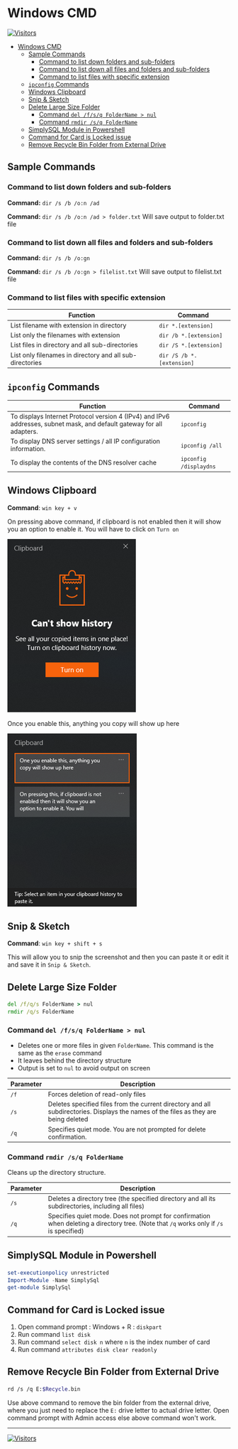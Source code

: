 # Windows CMD

[![Visitors](https://api.visitorbadge.io/api/visitors?path=aasisodiya.general.windows.commands&labelColor=%23ffa500&countColor=%23263759&labelStyle=upper)](https://visitorbadge.io/status?path=aasisodiya.general.windows.commands)

- [Windows CMD](#windows-cmd)
  - [Sample Commands](#sample-commands)
    - [Command to list down folders and sub-folders](#command-to-list-down-folders-and-sub-folders)
    - [Command to list down all files and folders and sub-folders](#command-to-list-down-all-files-and-folders-and-sub-folders)
    - [Command to list files with specific extension](#command-to-list-files-with-specific-extension)
  - [`ipconfig` Commands](#ipconfig-commands)
  - [Windows Clipboard](#windows-clipboard)
  - [Snip \& Sketch](#snip--sketch)
  - [Delete Large Size Folder](#delete-large-size-folder)
    - [Command `del /f/s/q FolderName > nul`](#command-del-fsq-foldername--nul)
    - [Command `rmdir /s/q FolderName`](#command-rmdir-sq-foldername)
  - [SimplySQL Module in Powershell](#simplysql-module-in-powershell)
  - [Command for Card is Locked issue](#command-for-card-is-locked-issue)
  - [Remove Recycle Bin Folder from External Drive](#remove-recycle-bin-folder-from-external-drive)

## Sample Commands

### Command to list down folders and sub-folders

**Command:** `dir /s /b /o:n /ad`

**Command:** `dir /s /b /o:n /ad > folder.txt` Will save output to folder.txt file

### Command to list down all files and folders and sub-folders

**Command:** `dir /s /b /o:gn`

**Command:** `dir /s /b /o:gn > filelist.txt` Will save output to filelist.txt file

### Command to list files with specific extension

| Function                                                 | Command                   |
| -------------------------------------------------------- | ------------------------- |
| List filename with extension in directory                | `dir *.[extension]`       |
| List only the filenames with extension                   | `dir /b *.[extension]`    |
| List files in directory and all sub-directories          | `dir /S *.[extension]`    |
| List only filenames in directory and all sub-directories | `dir /S /b *.[extension]` |

## `ipconfig` Commands

| Function                                                                                                              | Command                |
| --------------------------------------------------------------------------------------------------------------------- | ---------------------- |
| To displays Internet Protocol version 4 (IPv4) and IPv6 addresses, subnet mask, and default gateway for all adapters. | `ipconfig`             |
| To display DNS server settings / all IP configuration information.                                                    | `ipconfig /all`        |
| To display the contents of the DNS resolver cache                                                                     | `ipconfig /displaydns` |

## Windows Clipboard

**Command**: `win key + v`

On pressing above command, if clipboard is not enabled then it will show you an option to enable it. You will have to click on `Turn on`

![Windows Clipboard](./images/clipboard.png)

Once you enable this, anything you copy will show up here

![Windows Clipboard](./images/clipboardon.png)

## Snip & Sketch

**Command**: `win key + shift + s`

This will allow you to snip the screenshot and then you can paste it or edit it and save it in `Snip & Sketch`.

## Delete Large Size Folder

```cmd
del /f/q/s FolderName > nul
rmdir /q/s FolderName
```

### Command `del /f/s/q FolderName > nul`  

- Deletes one or more files in given `FolderName`. This command is the same as the `erase` command
- It leaves behind the directory structure
- Output is set to `nul` to avoid output on screen

|Parameter|Description|
|-|-|
|`/f`|Forces deletion of read-only files|
|`/s`|Deletes specified files from the current directory and all subdirectories. Displays the names of the files as they are being deleted|
|`/q`|Specifies quiet mode. You are not prompted for delete confirmation.|

### Command `rmdir /s/q FolderName`

Cleans up the directory structure.

|Parameter|Description|
|-|-|
|`/s`|Deletes a directory tree (the specified directory and all its subdirectories, including all files)|
|`/q`|Specifies quiet mode. Does not prompt for confirmation when deleting a directory tree. (Note that `/q` works only if `/s` is specified)|

## SimplySQL Module in Powershell

```powershell
set-executionpolicy unrestricted
Import-Module -Name SimplySql
get-module SimplySql
```

## Command for Card is Locked issue

1. Open command prompt : Windows + R : `diskpart`
2. Run command `list disk`
3. Run command `select disk n` where `n` is the index number of card
4. Run command `attributes disk clear readonly`

## Remove Recycle Bin Folder from External Drive

```bash
rd /s /q E:$Recycle.bin
```

Use above command to remove the bin folder from the external drive, where you just need to replace the `E:` drive letter to actual drive letter. Open command prompt with Admin access else above command won't work.

---

[![Visitors](https://api.visitorbadge.io/api/visitors?path=aasisodiya.general&label=aasisodiya/general&labelColor=%23ffa500&countColor=%23263759&labelStyle=upper)](https://visitorbadge.io/status?path=aasisodiya.general)
